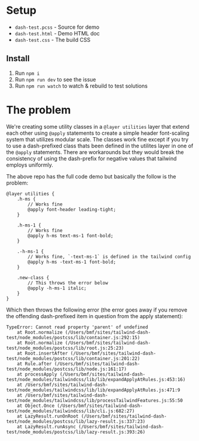 # Setup

-   `dash-test.pcss` - Source for demo
-   `dash-test.html` - Demo HTML doc
-   `dash-test.css` - The build CSS

## Install

1. Run `npm i`
2. Run `npm run dev` to see the issue
3. Run `npm run watch` to watch & rebuild to test solutions

# The problem

We're creating some utility classes in a `@layer utilities` layer that extend each other using `@apply` statements to create a simple header font-scaling system that utilizes modular scale. The classes work fine except if you try to use a dash-prefixed class thats been defined in the utilites layer in one of the `@apply` statements. There are workarounds but they would break the consistency of using the dash-prefix for negative values that tailwind employs uniformly.

The above repo has the full code demo but basically the follow is the problem:

```
@layer utilities {
	.h-ms {
		// Works fine
		@apply font-header leading-tight;
	}

	.h-ms-1 {
		// Works fine
		@apply h-ms text-ms-1 font-bold;
	}

	.-h-ms-1 {
		// Works fine, `-text-ms-1` is defined in the tailwind config
		@apply h-ms -text-ms-1 font-bold;
	}

	.new-class {
		// This throws the error below
		@apply -h-ms-1 italic;
	}
}
```

Which then throws the following error (the error goes away if you remove the offending dash-prefixed item in question from the apply statement):

```
TypeError: Cannot read property 'parent' of undefined
    at Root.normalize (/Users/bmf/sites/tailwind-dash-test/node_modules/postcss/lib/container.js:292:15)
    at Root.normalize (/Users/bmf/sites/tailwind-dash-test/node_modules/postcss/lib/root.js:25:23)
    at Root.insertAfter (/Users/bmf/sites/tailwind-dash-test/node_modules/postcss/lib/container.js:201:22)
    at Rule.after (/Users/bmf/sites/tailwind-dash-test/node_modules/postcss/lib/node.js:161:17)
    at processApply (/Users/bmf/sites/tailwind-dash-test/node_modules/tailwindcss/lib/lib/expandApplyAtRules.js:453:16)
    at /Users/bmf/sites/tailwind-dash-test/node_modules/tailwindcss/lib/lib/expandApplyAtRules.js:471:9
    at /Users/bmf/sites/tailwind-dash-test/node_modules/tailwindcss/lib/processTailwindFeatures.js:55:50
    at Object.Once (/Users/bmf/sites/tailwind-dash-test/node_modules/tailwindcss/lib/cli.js:682:27)
    at LazyResult.runOnRoot (/Users/bmf/sites/tailwind-dash-test/node_modules/postcss/lib/lazy-result.js:337:23)
    at LazyResult.runAsync (/Users/bmf/sites/tailwind-dash-test/node_modules/postcss/lib/lazy-result.js:393:26)
```
